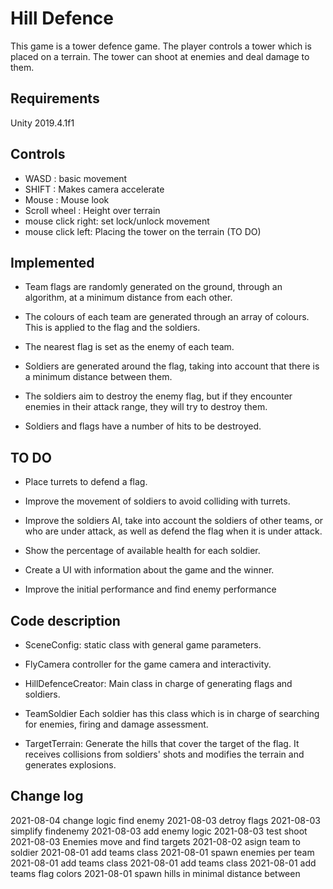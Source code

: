 # Hill Defence


This game is a tower defence game. The player controls a tower which is placed on a terrain. The tower can shoot at enemies and deal damage to them.

## Requirements

Unity 2019.4.1f1

## Controls


- WASD : basic movement
- SHIFT : Makes camera accelerate
- Mouse : Mouse look
- Scroll wheel : Height over terrain
- mouse click right: set lock/unlock movement 
- mouse click left: Placing the tower on the terrain (TO DO)
  
## Implemented

* Team flags are randomly generated on the ground, through an algorithm, at a minimum distance from each other.

* The colours of each team are generated through an array of colours. This is applied to the flag and the soldiers.

* The nearest flag is set as the enemy of each team.

* Soldiers are generated around the flag, taking into account that there is a minimum distance between them.

* The soldiers aim to destroy the enemy flag, but if they encounter enemies in their attack range, they will try to destroy them.

* Soldiers and flags have a number of hits to be destroyed.

## TO DO

* Place turrets to defend a flag.

* Improve the movement of soldiers to avoid colliding with turrets.

* Improve the soldiers AI, take into account the soldiers of other teams, or who are under attack, as well as defend the flag when it is under attack.

* Show the percentage of available health for each soldier.

* Create a UI with information about the game and the winner.

* Improve the initial performance and find enemy performance

## Code description

- SceneConfig: static class with general game parameters.

- FlyCamera controller for the game camera and interactivity.

- HillDefenceCreator: Main class in charge of generating flags and soldiers.

- TeamSoldier Each soldier has this class which is in charge of searching for enemies, firing and damage assessment.

- TargetTerrain: Generate the hills that cover the target of the flag. It receives collisions from soldiers' shots and modifies the terrain and generates explosions.

## Change log

2021-08-04	change logic find enemy
2021-08-03	detroy flags
2021-08-03	simplify findenemy
2021-08-03	add enemy logic
2021-08-03	test shoot
2021-08-03	Enemies move and find targets
2021-08-02	asign team to soldier
2021-08-01	add teams class
2021-08-01	spawn enemies per team
2021-08-01	add teams class
2021-08-01	add teams class
2021-08-01	add teams flag colors
2021-08-01	spawn hills in minimal distance between

